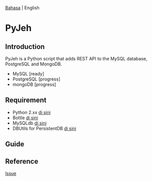 [Bahasa](/README.md) | English
# PyJeh

## Introduction
PyJeh is a Python script that adds REST API to the MySQL database, PostgreSQL and MongoDB.

  - MySQL [ready]
  - PostgreSQL [progress]
  - mongoDB [progress]

## Requirement

  - Python 2.xx [di sini](https://docs.python.org/2/)
  - Bottle [di sini](https://bottlepy.org/docs/dev/)
  - MySQLdb [di sini](https://dev.mysql.com/doc/connector-python/en/)
  - DBUtils for PersistentDB [di sini](https://github.com/Cito/DBUtils)

## Guide


## Reference


[Issue](https://github.com/fuadsuyudi/pyjeh-api/issues)